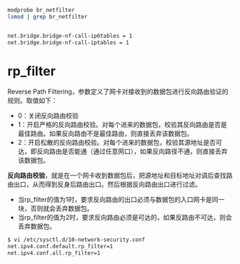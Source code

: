 ```bash

modprobe br_netfilter
lsmod | grep br_netfilter


net.bridge.bridge-nf-call-ip6tables = 1
net.bridge.bridge-nf-call-iptables = 1
```



# rp_filter

Reverse Path Filtering，参数定义了网卡对接收到的数据包进行反向路由验证的规则。取值如下：

- 0：关闭反向路由校验
- 1：开启严格的反向路由校验。对每个进来的数据包，校验其反向路由是否是最佳路由。如果反向路由不是最佳路由，则直接丢弃该数据包。
- 2：开启松散的反向路由校验。对每个进来的数据包，校验其源地址是否可达，即反向路由是否能通（通过任意网口），如果反向路径不通，则直接丢弃该数据包。



**反向路由校验**，就是在一个网卡收到数据包后，把源地址和目标地址对调后查找路由出口，从而得到反身后路由出口。然后根据反向路由出口进行过滤。

- 当rp_filter的值为1时，要求反向路由的出口必须与数据包的入口网卡是同一块，否则就会丢弃数据包。
- 当rp_filter的值为2时，要求反向路由必须是可达的，如果反路由不可达，则会丢弃数据包。

```bash
$ vi /etc/sysctl.d/10-network-security.conf
net.ipv4.conf.default.rp_filter=1
net.ipv4.conf.all.rp_filter=1
```

